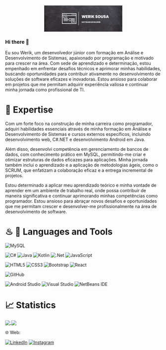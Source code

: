 <p align="center">
  <span>
    <img align="center" width="50%" src="4.png" />
  </a>
</p>

### Hi there 👋

Eu sou Werik, um desenvolvedor júnior com formação em Análise e Desenvolvimento de Sistemas, apaixonado por programação e motivado para crescer na área. Com sede de aprendizado e determinação, estou empenhado em enfrentar desafios técnicos e aprimorar minhas habilidades, buscando oportunidades para contribuir ativamente no desenvolvimento de soluções de software eficazes e inovadoras. Estou ansioso para colaborar em projetos que me permitam adquirir experiência valiosa e continuar minha jornada como profissional de TI.

# 🚀 Expertise

 Com um forte foco na construção de minha carreira como programador, adquiri habilidades essenciais através de minha formação em Análise e Desenvolvimento de Sistemas e cursos externos específicos, incluindo desenvolvimento web, C#.NET e desenvolvimento Android em Java.
 
 Além disso, desenvolvi competência em gerenciamento de bancos de dados, com conhecimento prático em MySQL, permitindo-me criar e otimizar estruturas de dados eficazes para aplicações. Minha jornada também inclui o aprendizado e a aplicação de metodologias ágeis, como o SCRUM, que enfatizam a colaboração eficaz e a entrega incremental de projetos.
 
 Estou determinado a aplicar meu aprendizado teórico e minha vontade de aprender em um ambiente de trabalho real, onde possa contribuir de maneira significativa e continuar aprimorando minhas competências como programador. Estou ansioso para abraçar novos desafios e oportunidades que me permitam crescer e desenvolver-me profissionalmente na área de desenvolvimento de software.

# ♨ 💾 Languages and Tools

![MySQL](https://img.shields.io/badge/mysql-%2300f.svg?style=for-the-badge&logo=mysql&logoColor=white)

![C#](https://img.shields.io/badge/c%23-%23239120.svg?style=for-the-badge&logo=c-sharp&logoColor=white)
![Java](https://img.shields.io/badge/java-%23ED8B00.svg?style=for-the-badge&logo=openjdk&logoColor=white)
![Kotlin](https://img.shields.io/badge/kotlin-%237F52FF.svg?style=for-the-badge&logo=kotlin&logoColor=white)
![.Net](https://img.shields.io/badge/.NET-5C2D91?style=for-the-badge&logo=.net&logoColor=white)
![JavaScript](https://img.shields.io/badge/javascript-%23323330.svg?style=for-the-badge&logo=javascript&logoColor=%23F7DF1E)

![HTML5](https://img.shields.io/badge/html5-%23E34F26.svg?style=for-the-badge&logo=html5&logoColor=white)
![CSS3](https://img.shields.io/badge/css3-%231572B6.svg?style=for-the-badge&logo=css3&logoColor=white)
![Bootstrap](https://img.shields.io/badge/bootstrap-%238511FA.svg?style=for-the-badge&logo=bootstrap&logoColor=white)
![React](https://img.shields.io/badge/react-%2320232a.svg?style=for-the-badge&logo=react&logoColor=%2361DAFB)

![GitHub](https://img.shields.io/badge/github-%23121011.svg?style=for-the-badge&logo=github&logoColor=white)

![Android Studio](https://img.shields.io/badge/Android%20Studio-3DDC84.svg?style=for-the-badge&logo=android-studio&logoColor=white)
![Visual Studio](https://img.shields.io/badge/Visual%20Studio-5C2D91.svg?style=for-the-badge&logo=visual-studio&logoColor=white)
![NetBeans IDE](https://img.shields.io/badge/NetBeansIDE-1B6AC6.svg?style=for-the-badge&logo=apache-netbeans-ide&logoColor=white)


# 📈 Statistics 

<p align="left">
  <a href="https://github.com/anuraghazra/github-readme-stats">
    <img
      align="center"
      src="https://github-readme-stats.vercel.app/api/top-langs/?username=Werik-Sousa&layout=compact&theme=dracula&title_color=03D361&bg_color=21262d"
    />
  </a>
  <a href="https://github.com/anuraghazra/github-readme-stats">
    <img
      align="center"
      height="165"
      src="https://github-readme-stats.vercel.app/api?username=Werik-Sousa&count_private=true&show_icons=true&custom_title=Github%20Status&hide=issues&theme=dracula&title_color=03D361&bg_color=21262d"
    />
  </a>
</p>

🌐 Web:

[![LinkedIn](https://img.shields.io/badge/linkedin-%230077B5.svg?style=for-the-badge&logo=linkedin&logoColor=white)](https://www.linkedin.com/in/werik-sousa/)
[![Instagram](https://img.shields.io/badge/Instagram-%23E4405F.svg?style=for-the-badge&logo=Instagram&logoColor=white)](https://www.instagram.com/weriksousa_)

